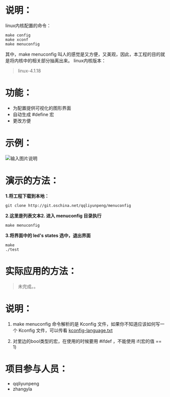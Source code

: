 # 说明：

linux内核配置的命令：

```
make config
make xconf
make menuconfig
```

其中，make menuconfig 叫人的感觉是又方便，又美观，因此，本工程的目的就是将内核中的相关部分抽离出来。
linux内核版本：

> linux-4.1.18

# 功能：

- 为配置提供可视化的图形界面
- 自动生成 #define 宏
- 更改方便

# 示例：

![输入图片说明](http://git.oschina.net/uploads/images/2016/0311/102732_14b3960b_556919.png "make menuconfig 图形界面")

# 演示的方法：

**1.将工程下载到本地：**

```
git clone http://git.oschina.net/qqliyunpeng/menuconfig
```

**2.这里是列表文本2. 进入 menuconfig 目录执行**

```
make menuconfig
```

**3.将界面中的 led's states 选中，退出界面**

```
make
./test
```

# 实际应用的方法：

> 未完成。。
>

# 说明：

1. make menuconfig 命令解析的是 Kconfig 文件，如果你不知道应该如何写一个 Kconfig 文件，可以传看 [kconfig-language.txt](http://git.oschina.net/qqliyunpeng/menuconfig/blob/master/kconfig-language.txt?dir=0&filepath=kconfig-language.txt&oid=350f733bf2c7165fd13a960df68bbfebf4a34bf8&sha=b39d4b87e247e2b7c8a450a89afda27642374710)

2. 对里边的bool类型的宏，在使用的时候要用 #ifdef ，不能使用 if(宏的值 == 1) 

# 项目参与人员：

- qqliyunpeng
- zhangyla